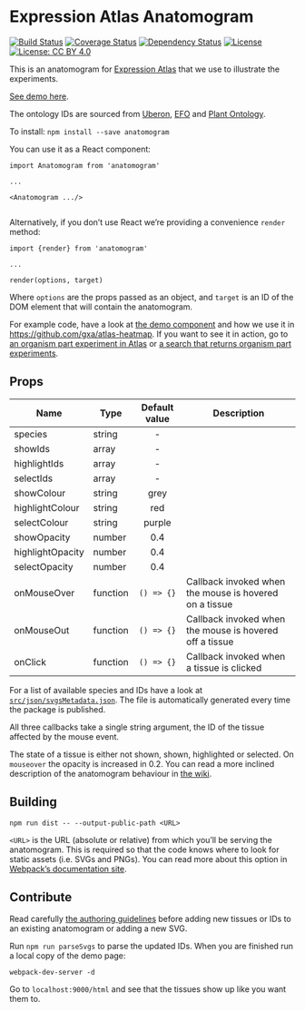 # Expression Atlas Anatomogram

[![Build Status](https://travis-ci.org/gxa/atlas-anatomogram.svg?branch=master)](https://travis-ci.org/gxa/atlas-anatomogram) [![Coverage Status](https://coveralls.io/repos/github/gxa/atlas-anatomogram/badge.svg?branch=master)](https://coveralls.io/github/gxa/atlas-anatomogram?branch=master) [![Dependency Status](https://gemnasium.com/badges/github.com/gxa/atlas-anatomogram.svg)](https://gemnasium.com/github.com/gxa/atlas-anatomogram) [![License](https://img.shields.io/badge/License-Apache%202.0-blue.svg)](https://opensource.org/licenses/Apache-2.0) [![License: CC BY 4.0](https://img.shields.io/badge/License-CC%20BY%204.0-lightgrey.svg)](https://creativecommons.org/licenses/by/4.0/)

This is an anatomogram for [Expression Atlas](http://www.ebi.ac.uk/gxa) that we use to illustrate the experiments.

[See demo here](https://gxa.github.io/anatomogram-demo/index.html).

The ontology IDs are sourced from [Uberon](www.uberon.org), [EFO](www.ebi.ac.uk/efo) and [Plant Ontology](www.plantontology.org/).

To install:
`npm install --save anatomogram`

You can use it as a React component:
```
import Anatomogram from 'anatomogram'

...

<Anatomogram .../>
 
```

Alternatively, if you don’t use React we’re providing a convenience `render` method:
```
import {render} from 'anatomogram'

...

render(options, target)
```

Where `options` are the props passed as an object, and `target` is an ID of the DOM element that will contain the 
anatomogram.

For example code, have a look at [the demo 
component](https://github.com/gxa/anatomogram/blob/master/html/AnatomogramDemo.js) and how we use it in 
https://github.com/gxa/atlas-heatmap. If you want to see it in action, go to [an organism part experiment in 
Atlas](https://www.ebi.ac.uk/gxa/experiments/E-MTAB-513) or [a search that returns organism part 
experiments](https://www.ebi.ac.uk/gxa/search?geneQuery=[{%22value%22:%22zinc%20finger%22}]).

## Props

| Name              | Type     | Default value    | Description                                                          |
|-------------------|----------|:----------------:|----------------------------------------------------------------------|
| species           | string   |       -          |                                                                      |
| showIds           | array    |       -          |                                                                      |
| highlightIds      | array    |       -          |                                                                      |
| selectIds         | array    |       -          |                                                                      |
| showColour        | string   | grey             |                                                                      |
| highlightColour   | string   | red              |                                                                      |
| selectColour      | string   | purple           |                                                                      |
| showOpacity       | number   | 0.4              |                                                                      |
| highlightOpacity  | number   | 0.4              |                                                                      |
| selectOpacity     | number   | 0.4              |                                                                      |
| onMouseOver       | function |   `() => {}`     | Callback invoked when the mouse is hovered on a tissue               |
| onMouseOut        | function |   `() => {}`     | Callback invoked when the mouse is hovered off a tissue              |
| onClick           | function |   `() => {}`     | Callback invoked when a tissue is clicked                            |

For a list of available species and IDs have a look at 
[`src/json/svgsMetadata.json`](https://github.com/gxa/anatomogram/blob/master/src/json/svgsMetadata.json). The file is 
automatically generated every time the package is published.

All three callbacks take a single string argument, the ID of the tissue affected by the mouse event.

The state of a tissue is either not shown, shown, highlighted or selected. On `mouseover` the opacity is increased in 
0.2. You can read a more inclined description of the anatomogram behaviour in [the 
wiki](https://github.com/gxa/anatomogram/wiki).

## Building
```
npm run dist -- --output-public-path <URL>
```

`<URL>` is the URL (absolute or relative) from which you’ll be serving the anatomogram. This is required so that the 
code knows where to look for static assets (i.e. SVGs and PNGs). You can read more about this option in [Webpack’s 
documentation site](https://webpack.js.org/configuration/output/#output-publicpath).

## Contribute

Read carefully [the authoring guidelines](https://github.com/gxa/anatomogram/blob/master/src/svg/README.md) before adding new 
tissues or IDs to an existing anatomogram or adding a new SVG.
 
Run `npm run parseSvgs` to parse the updated IDs. When you are finished run a local copy of the demo page:
```
webpack-dev-server -d
```

Go to `localhost:9000/html` and see that the tissues show up like you want them to.
